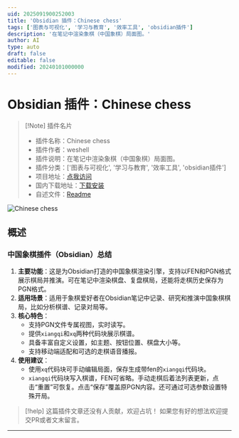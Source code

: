 ```yaml
---
uid: 2025091900252003
title: 'Obsidian 插件：Chinese chess'
tags: ['图表与可视化', '学习与教育', '效率工具', 'obsidian插件']
description: '在笔记中渲染象棋（中国象棋）局面图。'
author: AI
type: auto
draft: false
editable: false
modified: 20240101000000
---
```


# Obsidian 插件：Chinese chess

> [!Note] 插件名片
> - 插件名称：Chinese chess
> - 插件作者：weshell
> - 插件说明：在笔记中渲染象棋（中国象棋）局面图。
> - 插件分类：['图表与可视化', '学习与教育', '效率工具', 'obsidian插件']
> - 项目地址：[点我访问](https://github.com/west-shell/obsidian-xiangqi)
> - 国内下载地址：[下载安装](https://pkmer.cn/products/plugin/pluginMarket/?xiangqi)
> - 自述文件：[Readme](https://ghproxy.net/https://raw.githubusercontent.com/west-shell/obsidian-xiangqi/master/README.md)

![Chinese chess](https://cdn.pkmer.cn/covers/xiangqi_internal_0.png!pkmer)

## 概述

### 中国象棋插件（Obsidian）总结
1. **主要功能**：这是为Obsidian打造的中国象棋渲染引擎，支持以FEN和PGN格式展示棋局并推演。可在笔记中渲染棋盘、复盘棋局，还能将走棋历史保存为PGN格式。
2. **适用场景**：适用于象棋爱好者在Obsidian笔记中记录、研究和推演中国象棋棋局，比如分析棋谱、记录对局等。
3. **核心特色**：
    - 支持PGN文件专属视图，实时读写。
    - 提供`xiangqi`和`xq`两种代码块展示棋谱。
    - 具备丰富自定义设置，如主题、按钮位置、棋盘大小等。
    - 支持移动端适配和可选的走棋语音播报。
4. **使用建议**：
    - 使用`xq`代码块可手动编辑局面，保存生成带fen的`xiangqi`代码块。
    - `xiangqi`代码块写入棋谱，FEN可省略。手动走棋后着法列表更新，点击“重置”可恢复。点击“保存”覆盖原PGN内容。还可通过可选参数设置特殊开局。


> [!help] 
> 这篇插件文章还没有人贡献，欢迎占坑！
> 如果您有好的想法欢迎提交PR或者文末留言。
> 

---


